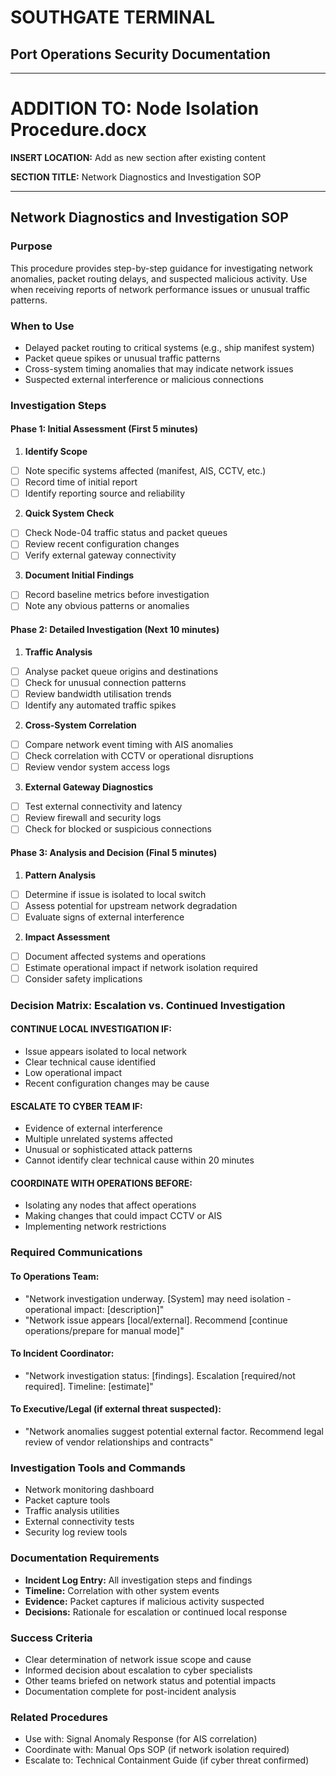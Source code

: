 # SOUTHGATE TERMINAL
## Port Operations Security Documentation
---

# ADDITION TO: Node Isolation Procedure.docx

**INSERT LOCATION:** Add as new section after existing content

**SECTION TITLE:** Network Diagnostics and Investigation SOP

---

## Network Diagnostics and Investigation SOP

### Purpose
This procedure provides step-by-step guidance for investigating network anomalies, packet routing delays, and suspected malicious activity. Use when receiving reports of network performance issues or unusual traffic patterns.

### When to Use
- Delayed packet routing to critical systems (e.g., ship manifest system)
- Packet queue spikes or unusual traffic patterns
- Cross-system timing anomalies that may indicate network issues
- Suspected external interference or malicious connections

### Investigation Steps

#### Phase 1: Initial Assessment (First 5 minutes)
1. **Identify Scope**
 - [ ] Note specific systems affected (manifest, AIS, CCTV, etc.)
 - [ ] Record time of initial report
 - [ ] Identify reporting source and reliability

2. **Quick System Check**
 - [ ] Check Node-04 traffic status and packet queues
 - [ ] Review recent configuration changes
 - [ ] Verify external gateway connectivity

3. **Document Initial Findings**
 - [ ] Record baseline metrics before investigation
 - [ ] Note any obvious patterns or anomalies

#### Phase 2: Detailed Investigation (Next 10 minutes)
1. **Traffic Analysis**
 - [ ] Analyse packet queue origins and destinations
 - [ ] Check for unusual connection patterns
 - [ ] Review bandwidth utilisation trends
 - [ ] Identify any automated traffic spikes

2. **Cross-System Correlation**
 - [ ] Compare network event timing with AIS anomalies
 - [ ] Check correlation with CCTV or operational disruptions
 - [ ] Review vendor system access logs

3. **External Gateway Diagnostics**
 - [ ] Test external connectivity and latency
 - [ ] Review firewall and security logs
 - [ ] Check for blocked or suspicious connections

#### Phase 3: Analysis and Decision (Final 5 minutes)
1. **Pattern Analysis**
 - [ ] Determine if issue is isolated to local switch
 - [ ] Assess potential for upstream network degradation
 - [ ] Evaluate signs of external interference

2. **Impact Assessment**
 - [ ] Document affected systems and operations
 - [ ] Estimate operational impact if network isolation required
 - [ ] Consider safety implications

### Decision Matrix: Escalation vs. Continued Investigation

#### CONTINUE LOCAL INVESTIGATION IF:
- Issue appears isolated to local network
- Clear technical cause identified
- Low operational impact
- Recent configuration changes may be cause

#### ESCALATE TO CYBER TEAM IF:
- Evidence of external interference
- Multiple unrelated systems affected
- Unusual or sophisticated attack patterns
- Cannot identify clear technical cause within 20 minutes

#### COORDINATE WITH OPERATIONS BEFORE:
- Isolating any nodes that affect operations
- Making changes that could impact CCTV or AIS
- Implementing network restrictions

### Required Communications

#### To Operations Team:
- "Network investigation underway. [System] may need isolation - operational impact: [description]"
- "Network issue appears [local/external]. Recommend [continue operations/prepare for manual mode]"

#### To Incident Coordinator:
- "Network investigation status: [findings]. Escalation [required/not required]. Timeline: [estimate]"

#### To Executive/Legal (if external threat suspected):
- "Network anomalies suggest potential external factor. Recommend legal review of vendor relationships and contracts"

### Investigation Tools and Commands
- Network monitoring dashboard
- Packet capture tools
- Traffic analysis utilities
- External connectivity tests
- Security log review tools

### Documentation Requirements
- **Incident Log Entry:** All investigation steps and findings
- **Timeline:** Correlation with other system events
- **Evidence:** Packet captures if malicious activity suspected
- **Decisions:** Rationale for escalation or continued local response

### Success Criteria
- Clear determination of network issue scope and cause
- Informed decision about escalation to cyber specialists
- Other teams briefed on network status and potential impacts
- Documentation complete for post-incident analysis

### Related Procedures
- Use with: Signal Anomaly Response (for AIS correlation)
- Coordinate with: Manual Ops SOP (if network isolation required)
- Escalate to: Technical Containment Guide (if cyber threat confirmed)